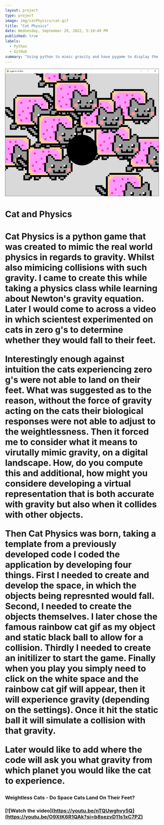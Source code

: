 ```yaml
---
layout: project
type: project
image: img/catPhysics/cat.gif
title: "Cat Physics"
date: Wednesday, ‎September ‎28, ‎2022, ‏‎5:10:49 PM
published: true
labels:
  - Python
  - GitHub
summary: "Using python to mimic gravity and have pygame to display the physics."
---
```


<img class="catPhysics" src="../img/catPhysics/catPhysics.PNG">

<h1>
Cat and Physics
<h1>

Cat Physics is a python game that was created to mimic the real world physics in regards to gravity. Whilst also mimicing collisions with such gravity. I came to create this while taking a physics class while learning about Newton's gravity equation. Later I would come to across a video in which scientest experimented on cats in zero g's to determine whether they would fall to their feet.

Interestingly enough against intuition the cats experiencing zero g's were not able to land on their feet. What was suggested as to the reason, without the force of gravity acting on the cats their biological responses were not able to adjust to the weightlessness. Then it forced me to consider what it means to virutally mimic gravity, on a digital landscape. How, do you compute this and additional, how might you considere developing a virtual representation that is both accurate with gravity but also when it collides with other objects.

Then Cat Physics was born, taking a template from a previously developed code I coded the application by developing four things. First I needed to create and develop the space, in which the objects being represnted would fall. Second, I needed to create the objects themselves. I later chose the famous rainbow cat gif as my object and static black ball to allow for a collision. Thirdly I needed to create an initilizer to start the game. Finally when you play you simply need to click on the white space and the rainbow cat gif will appear, then it will experience gravity (depending on the settings). Once it hit the static ball it will simulate a collision with that gravity.

Later would like to add where the code will ask you what gravity from which planet you would like the cat to experience.

<h3>
Weightless Cats - Do Space Cats Land On Their Feet?
<h3>

[![Watch the video](https://youtu.be/nTQUwghvy5Q](https://youtu.be/O9XtK6R1QAk?si=b8sezvD11s1xC7PZ)
